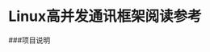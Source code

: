 Linux高并发通讯框架阅读参考                                                   
=======================

###项目说明

                                                 
